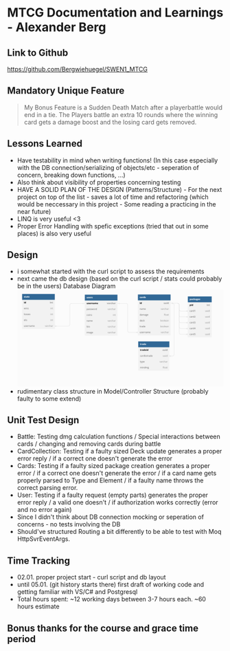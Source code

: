 # MTCG Documentation and Learnings - Alexander Berg

## Link to Github

<https://github.com/Bergwiehuegel/SWEN1_MTCG>

## Mandatory Unique Feature

>My Bonus Feature is a Sudden Death Match after a playerbattle would end in a tie.
The Players battle an extra 10 rounds where the winning card gets a damage boost and the losing card gets removed.

## Lessons Learned

- Have testability in mind when writing functions! (In this case especially with the DB connection/serializing of objects/etc - seperation of concern, breaking down functions, ...)
- Also think about visibility of properties concerning testing
- HAVE A SOLID PLAN OF THE DESIGN (Patterns/Structure) - For the next project on top of the list - saves a lot of time and refactoring (which would be neccessary in this project - Some reading a practicing in the near future)
- LINQ is very useful <3
- Proper Error Handling with spefic exceptions (tried that out in some places) is also very useful

## Design

- i somewhat started with the curl script to assess the requirements
- next came the db design (based on the curl script / stats could probably be in the users)
Database Diagram
![Alt text](db_diagram.png "Database Diagram")
- rudimentary class structure in Model/Controller Structure (probably faulty to some extend)

## Unit Test Design

- Battle: Testing dmg calculation functions / Special interactions between cards / changing and removing cards during battle
- CardCollection: Testing if a faulty sized Deck update generates a proper error reply / if a correct one doesn't generate the error
- Cards: Testing if a faulty sized package creation generates a proper error / if a correct one doesn't generate the error /
    if a card name gets properly parsed to Type and Element / if a faulty name throws the correct parsing error.
- User: Testing if a faulty request (empty parts) generates the proper error reply / a valid one doesn't /
    if authorization works correctly (error and no error again)
- Since I didn't think about DB connection mocking or seperation of concerns - no tests involving the DB
- Should've structured Routing a bit differently to be able to test with Moq HttpSvrEventArgs.


## Time Tracking

- 02.01. proper project start - curl script and db layout
- until 05.01. (git history starts there) first draft of working code and getting familiar with VS/C# and Postgresql
- Total hours spent: ~12 working days between 3-7 hours each. ~60 hours estimate

## Bonus thanks for the course and grace time period
